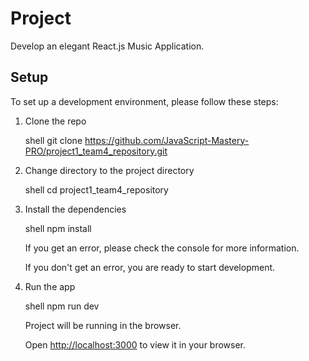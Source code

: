 # Project

Develop an elegant React.js Music Application. 

## Setup

To set up a development environment, please follow these steps:

1. Clone the repo

   shell
    git clone https://github.com/JavaScript-Mastery-PRO/project1_team4_repository.git
   

2. Change directory to the project directory

    shell
    cd project1_team4_repository
    

3. Install the dependencies
   
    shell
     npm install
    

    If you get an error, please check the console for more information.

    If you don't get an error, you are ready to start development.

4. Run the app
   
    shell
    npm run dev
    
    Project will be running in the browser.

    Open [http://localhost:3000](http://localhost:3000) to view it in your browser.

